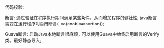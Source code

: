 代码校验:
    
断言: 通过验证在程序执行期间满足某些条件，从而增加程序的健壮性;
    java断言需要在运行程序时启用断言(-ea(enableassertion));

Guava断言:
    启动Java本地断言很麻烦，可以使用Guava中始终启用断言的Verify类。最好静态导入;